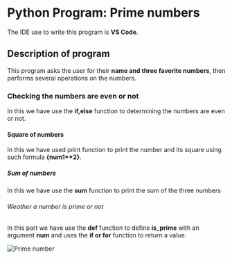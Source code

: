 # Python Program: Prime numbers

The IDE use to write this program is **VS Code**.

## Description of program

This program asks the user for their **name and three favorite numbers**, then performs several operations on the numbers.

### Checking the numbers are even or not

In this we have use the **if,else** function to determining the numbers are even or not.

#### Square of numbers

In this we have used print function to print the number and its square using such formula **{num1\*\*2}**.

##### Sum of numbers

In this we have use the **sum** function to print the sum of the three numbers

###### Weather a number is prime or not

In this part we have use the **def** function to define **is_prime** with an argument **num** and uses the **if or for** function to return a value.

![Prime number](https://github.com/user-attachments/assets/ab8441d3-0597-4cb5-b877-db9096a0f900)
